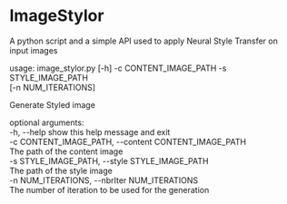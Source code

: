 # ImageStylor
A python script and a simple API used to apply Neural Style Transfer on input images  


usage: image_stylor.py [-h] -c CONTENT_IMAGE_PATH -s STYLE_IMAGE_PATH  
                       [-n NUM_ITERATIONS]  

Generate Styled image  

optional arguments:  
  -h, --help            show this help message and exit  
  -c CONTENT_IMAGE_PATH, --content CONTENT_IMAGE_PATH  
                        The path of the content image  
  -s STYLE_IMAGE_PATH, --style STYLE_IMAGE_PATH  
                        The path of the style image  
  -n NUM_ITERATIONS, --nbrIter NUM_ITERATIONS  
                        The number of iteration to be used for the generation  

